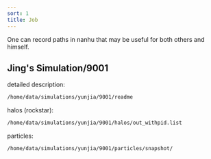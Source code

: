 ```yaml
---
sort: 1
title: Job
---
```


One can record paths in nanhu that may be useful for both others and himself.

## Jing's Simulation/9001
detailed description: 
```bash
/home/data/simulations/yunjia/9001/readme
```
halos (rockstar):
```bash
/home/data/simulations/yunjia/9001/halos/out_withpid.list
```
particles:
```bash
/home/data/simulations/yunjia/9001/particles/snapshot/
```
